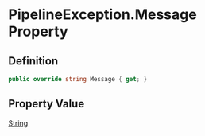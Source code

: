 # PipelineException.Message Property
## Definition

```c#
public override string Message { get; }
```

## Property Value

[String](https://learn.microsoft.com/en-gb/dotnet/api/System.String)
